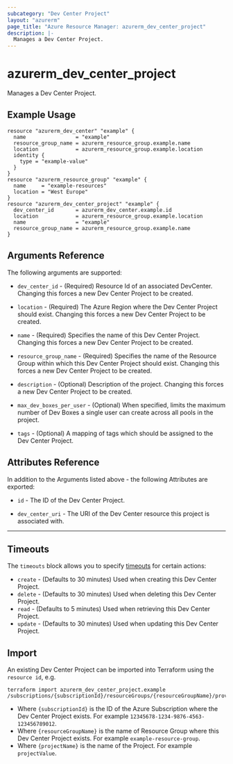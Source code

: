 ```yaml
---
subcategory: "Dev Center Project"
layout: "azurerm"
page_title: "Azure Resource Manager: azurerm_dev_center_project"
description: |-
  Manages a Dev Center Project.
---
```


<!-- Note: This documentation is generated. Any manual changes will be overwritten -->

# azurerm_dev_center_project

Manages a Dev Center Project.

## Example Usage

```hcl
resource "azurerm_dev_center" "example" {
  name                = "example"
  resource_group_name = azurerm_resource_group.example.name
  location            = azurerm_resource_group.example.location
  identity {
    type = "example-value"
  }
}
resource "azurerm_resource_group" "example" {
  name     = "example-resources"
  location = "West Europe"
}
resource "azurerm_dev_center_project" "example" {
  dev_center_id       = azurerm_dev_center.example.id
  location            = azurerm_resource_group.example.location
  name                = "example"
  resource_group_name = azurerm_resource_group.example.name
}
```

## Arguments Reference

The following arguments are supported:

* `dev_center_id` - (Required) Resource Id of an associated DevCenter. Changing this forces a new Dev Center Project to be created.

* `location` - (Required) The Azure Region where the Dev Center Project should exist. Changing this forces a new Dev Center Project to be created.

* `name` - (Required) Specifies the name of this Dev Center Project. Changing this forces a new Dev Center Project to be created.

* `resource_group_name` - (Required) Specifies the name of the Resource Group within which this Dev Center Project should exist. Changing this forces a new Dev Center Project to be created.

* `description` - (Optional) Description of the project. Changing this forces a new Dev Center Project to be created.

* `max_dev_boxes_per_user` - (Optional) When specified, limits the maximum number of Dev Boxes a single user can create across all pools in the project.

* `tags` - (Optional) A mapping of tags which should be assigned to the Dev Center Project.

## Attributes Reference

In addition to the Arguments listed above - the following Attributes are exported:

* `id` - The ID of the Dev Center Project.

* `dev_center_uri` - The URI of the Dev Center resource this project is associated with.

---



## Timeouts

The `timeouts` block allows you to specify [timeouts](https://www.terraform.io/docs/configuration/resources.html#timeouts) for certain actions:

* `create` - (Defaults to 30 minutes) Used when creating this Dev Center Project.
* `delete` - (Defaults to 30 minutes) Used when deleting this Dev Center Project.
* `read` - (Defaults to 5 minutes) Used when retrieving this Dev Center Project.
* `update` - (Defaults to 30 minutes) Used when updating this Dev Center Project.

## Import

An existing Dev Center Project can be imported into Terraform using the `resource id`, e.g.

```shell
terraform import azurerm_dev_center_project.example /subscriptions/{subscriptionId}/resourceGroups/{resourceGroupName}/providers/Microsoft.DevCenter/projects/{projectName}
```

* Where `{subscriptionId}` is the ID of the Azure Subscription where the Dev Center Project exists. For example `12345678-1234-9876-4563-123456789012`.
* Where `{resourceGroupName}` is the name of Resource Group where this Dev Center Project exists. For example `example-resource-group`.
* Where `{projectName}` is the name of the Project. For example `projectValue`.
